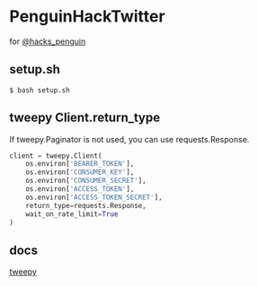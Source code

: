 # PenguinHackTwitter
for [@hacks_penguin](https://twitter.com/hacks_penguin)

## setup.sh
```
$ bash setup.sh
```

## tweepy Client.return_type

If tweepy.Paginator is not used, you can use requests.Response.

```py
client = tweepy.Client(
    os.environ['BEARER_TOKEN'],
    os.environ['CONSUMER_KEY'],
    os.environ['CONSUMER_SECRET'],
    os.environ['ACCESS_TOKEN'],
    os.environ['ACCESS_TOKEN_SECRET'],
    return_type=requests.Response,
    wait_on_rate_limit=True
)
```

## docs

[tweepy](https://docs.tweepy.org/en/stable/index.html)